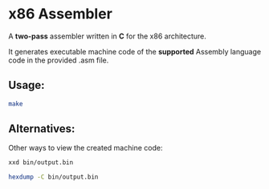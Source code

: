 # x86 Assembler

A **two-pass** assembler written in **C** for the x86 architecture.

It generates executable machine code of the **supported** Assembly language code in the provided .asm file.

## Usage:
```bash
make
```
## Alternatives:

Other ways to view the created machine code:
```bash
xxd bin/output.bin
```

```bash
hexdump -C bin/output.bin
```
